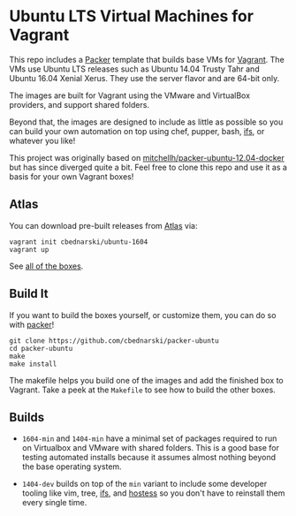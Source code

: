 # Ubuntu LTS Virtual Machines for Vagrant

This repo includes a [Packer](https://packer.io) template that builds base VMs for [Vagrant](https://vagrantup.com). The VMs use Ubuntu LTS releases such as Ubuntu 14.04 Trusty Tahr and Ubuntu 16.04 Xenial Xerus. They use the server flavor and are 64-bit only.

The images are built for Vagrant using the VMware and VirtualBox providers, and support shared folders.

Beyond that, the images are designed to include as little as possible so you can build your own automation on top using chef, pupper, bash, [ifs](https://github.com/cbednarski/ifs-python), or whatever you like!

This project was originally based on [mitchellh/packer-ubuntu-12.04-docker](https://github.com/mitchellh/packer-ubuntu-12.04-docker) but has since diverged quite a bit. Feel free to clone this repo and use it as a basis for your own Vagrant boxes!

## Atlas

You can download pre-built releases from [Atlas](https://atlas.hashicorp.com/cbednarski/boxes/ubuntu-1604) via:

    vagrant init cbednarski/ubuntu-1604
    vagrant up

See [all of the boxes](https://atlas.hashicorp.com/boxes/search?utf8=✓&sort=&provider=&q=cbednarski).

## Build It

If you want to build the boxes yourself, or customize them, you can do so with [packer](http://www.packer.io/download)!

    git clone https://github.com/cbednarski/packer-ubuntu
    cd packer-ubuntu
    make
    make install

The makefile helps you build one of the images and add the finished box to Vagrant. Take a peek at the `Makefile` to see how to build the other boxes.

## Builds

- `1604-min` and `1404-min` have a minimal set of packages required to run on Virtualbox and VMware with shared folders. This is a good base for testing automated installs because it assumes almost nothing beyond the base operating system.

- `1404-dev` builds on top of the `min` variant to include some developer tooling like vim, tree, [ifs](https://github.com/cbednarski/ifs-python), and [hostess](https://github.com/cbednarski/hostess) so you don't have to reinstall them every single time.

